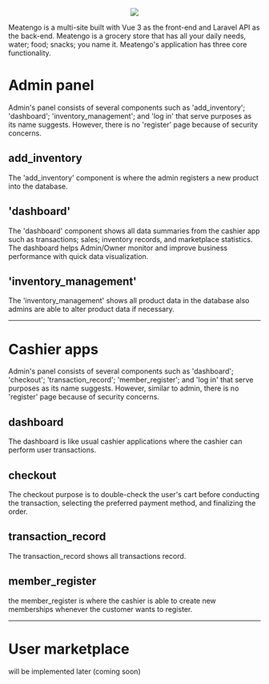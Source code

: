 
<p align="center">
  <img src="https://github.com/TNAlthea/meatengo/assets/99664611/808ea732-c4ea-4b2e-9983-2114213f018a" />
</p>

Meatengo is a multi-site built with Vue 3 as the front-end and Laravel API as the back-end. Meatengo is a grocery store that has all your daily needs, water; food; snacks; you name it. Meatengo's application has three core functionality.

# Admin panel
Admin's panel consists of several components such as 'add_inventory'; 'dashboard'; 'inventory_management'; and 'log in' that serve purposes as its name suggests. However, there is no 'register' page because of security concerns.

## add_inventory
The 'add_inventory' component is where the admin registers a new product into the database.

## 'dashboard'
The 'dashboard' component shows all data summaries from the cashier app such as transactions; sales; inventory records, and marketplace statistics. The dashboard helps Admin/Owner monitor and improve business performance with quick data visualization.

## 'inventory_management'
The 'inventory_management' shows all product data in the database also admins are able to alter product data if necessary.

---

# Cashier apps	
Admin's panel consists of several components such as 'dashboard'; 'checkout'; 'transaction_record'; 'member_register'; and 'log in' that serve purposes as its name suggests. However, similar to admin, there is no 'register' page because of security concerns. 

## dashboard
The dashboard is like usual cashier applications where the cashier can perform user transactions.

## checkout
The checkout purpose is to double-check the user's cart before conducting the transaction, selecting the preferred payment method, and finalizing the order.

## transaction_record
The transaction_record shows all transactions record.

## member_register
the member_register is where the cashier is able to create new memberships whenever the customer wants to register.

---

# User marketplace
will be implemented later (coming soon)
